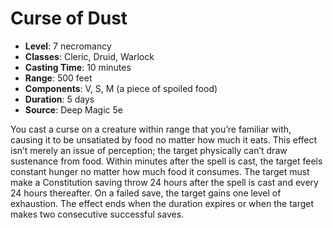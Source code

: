 # Curse of Dust

- **Level**: 7 necromancy
- **Classes**: Cleric, Druid, Warlock
- **Casting Time**: 10 minutes
- **Range**: 500 feet
- **Components**: V, S, M (a piece of spoiled food)
- **Duration**: 5 days
- **Source**: Deep Magic 5e

You cast a curse on a creature within range that you’re familiar with, causing it to be unsatiated by food no matter how much it eats. This effect isn’t merely an issue of perception; the target physically can’t draw sustenance from food. Within minutes after the spell is cast, the target feels constant hunger no matter how much food it consumes. The target must make a Constitution saving throw 24 hours after the spell is cast and every 24 hours thereafter. On a failed save, the target gains one level of exhaustion. The effect ends when the duration expires or when the target makes two consecutive successful saves.

